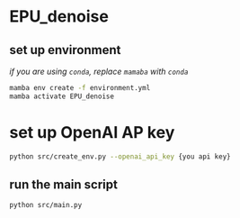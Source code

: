 # EPU_denoise


## set up environment
*if you are using `conda`, replace `mamaba` with `conda`*
```sh
mamba env create -f environment.yml
mamba activate EPU_denoise
```


# set up OpenAI AP key
```sh
python src/create_env.py --openai_api_key {you api key}
```


## run the main script
```sh
python src/main.py
```
